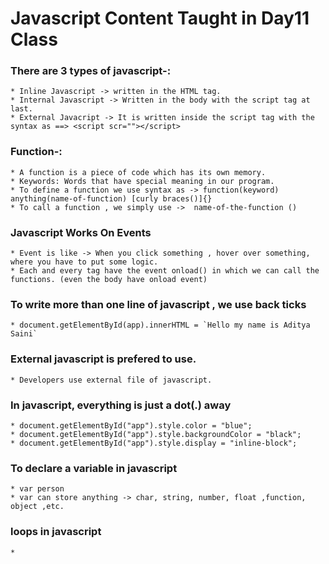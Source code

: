 # Javascript Content Taught in Day11 Class

### There are 3 types of javascript-: 
    * Inline Javascript -> written in the HTML tag. 
    * Internal Javascript -> Written in the body with the script tag at last.
    * External Javacript -> It is written inside the script tag with the syntax as ==> <script scr=""></script> 

### Function-:
    * A function is a piece of code which has its own memory.
    * Keywords: Words that have special meaning in our program.
    * To define a function we use syntax as -> function(keyword) anything(name-of-function) [curly braces()]{}
    * To call a function , we simply use ->  name-of-the-function ()

### Javascript Works On Events
    * Event is like -> When you click something , hover over something, where you have to put some logic.
    * Each and every tag have the event onload() in which we can call the functions. (even the body have onload event)

### To write more than one line of javascript , we use back ticks ` `
    * document.getElementById(app).innerHTML = `Hello my name is Aditya Saini`

### External javascript is prefered to use.
    * Developers use external file of javascript.

### In javascript, everything is just a dot(.) away
    * document.getElementById("app").style.color = "blue";
    * document.getElementById("app").style.backgroundColor = "black";
    * document.getElementById("app").style.display = "inline-block";

### To declare a variable in javascript
    * var person
    * var can store anything -> char, string, number, float ,function, object ,etc.

### loops in javascript
    *